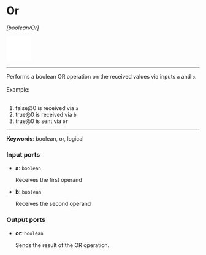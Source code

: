 # Or

_[boolean/Or]_

![icon](</assets/icons/abac34e3-c832-4c7b-b045-62f82ebc3ddb.png>)

---

Performs a boolean OR operation on the received values via inputs `a` and `b`.<br>
<br>
Example:<br>
<br>
1. false@0 is received via `a`<br>
2. true@0 is received via `b`<br>
3. true@0 is sent via `or`<br>

---

__Keywords__: boolean, or, logical

### Input ports

* __a__: ` boolean `

    Receives the first operand<br>


* __b__: ` boolean `

    Receives the second operand<br>

### Output ports

* __or__: ` boolean `

    Sends the result of the OR operation.<br>

